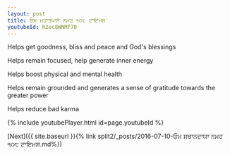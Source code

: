 ```yaml
---
layout: post
title: ਓਮ ਮਹਾਤਪਾਸੇ ਨਮਹ ੧੦੮ ਟਾਇਮਸ
youtubeId: R2ec8WNMf70
---
```

 
 
Helps get goodness, bliss and peace and God's blessings
 
Helps remain focused, help generate inner energy 
 
Helps boost physical and mental health 
 
Helps remain grounded and generates a sense of gratitude towards the greater power 
 
Helps reduce bad karma
 
 
 
 


{% include youtubePlayer.html id=page.youtubeId %}
 
[Next]({{ site.baseurl }}{% link  split2/_posts/2016-07-10-ਓਮ ਸਥਾਨਦਾਯਾ ਨਮਹ ੧੦੮ ਟਾਇਮਸ.md%})
 
